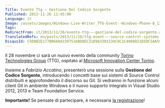 ```yaml
---
Title: Evento Ttg – Gestione Del Codice Sorgente
Published: 2013-11-26 11:45:00
Language: it
Image: /assets/images/Windows-Live-Writer_TTG-Event--Windows-Phone-8_13DE4_TTG_Logo_trasp_thumb.png
Tags:
RedirectFrom: it/2013/11/26/evento-ttg-–-gestione-del-codice-sorgente.aspx
TranslatedRefs: en/posts/2013/11/26/ttg-event-–-source-control-systems.md
DisqusId: C5D9B2E177B0660A3397516BD0EC31D963303234C0C1C4988D2185DF2AA59D5F
---
```

Il 28 novembre ci sarà un nuovo evento della community <a href="http://www.torinotechnologiesgroup.it" target="_blank">Torino Technologies Group</a> (TTG), ospitato al <a href="http://www.mictorino.it/web/" target="_blank">Microsoft Innovation Center Torino</a>.

Insieme a *Fabrizio Accatino*, presenterò una sessione sulla **Gestione del Codice Sorgente**, introducendo i concetti base sui sistemi di Source Control distribuiti e approfondendo il discorso su Git. Si vedranno in funzione alcuni client Git in ambiente Windows e il nuovo supporto integrato in Visual Studio 2012, 2013 e Team Foundation Service.

**Importante!** Se pensate di partecipare, è necessaria <a href="https://communitydevtool.microsoft.it/public/frmdetailevent.aspx?eventid=0703KKNIPJNMBDCINUJHKC" target="_blank">la registrazione</a>!